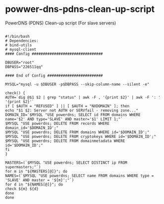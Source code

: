 # powwer-dns-pdns-clean-up-script
PowerDNS (PDNS) Clean-up script (For slave servers)

<pre><code>
#!/bin/bash
# Dependencies:
# bind-utils
# mysql-client
#### Config ################################

DBUSER="root"
DBPASS="226511qq"

#### End of Config #########################

MYSQL="mysql -u $DBUSER -p$DBPASS --skip-column-name --silent -e"

check() {
AUTH=`dig @$1 $2 | grep "status" | awk -F , '{print $2}' | awk -F ': ' '{print $2}'`
if [ $AUTH = "REFUSED" ] || [ $AUTH = "NXDOMAIN" ]; then
echo "$1 $2: Server not AUTH or SERVfail - removing zone..."
DOMAIN_ID=`$MYSQL "USE powerdns; SELECT id FROM domains WHERE name='$2' AND type='SLAVE' AND master='$1' LIMIT 1;"`
$MYSQL "USE powerdns; DELETE FROM records WHERE domain_id='$DOMAIN_ID';"
$MYSQL "USE powerdns; DELETE FROM domains WHERE id='$DOMAIN_ID';"
$MYSQL "USE powerdns; DELETE FROM cryptokeys WHERE id='$DOMAIN_ID';"
$MYSQL "USE powerdns; DELETE FROM domainmetadata WHERE id='$DOMAIN_ID';"
fi
}

MASTERS=(`$MYSQL "USE powerdns; SELECT DISTINCT ip FROM supermasters;"`)
for m in "${MASTERS[@]}"; do
NAMES=(`$MYSQL "USE powerdns; SELECT name FROM domains WHERE type = 'SLAVE' AND master = '${m}';"`)
for d in "${NAMES[@]}"; do
check ${m} ${d}
done
done
</pre></code>
